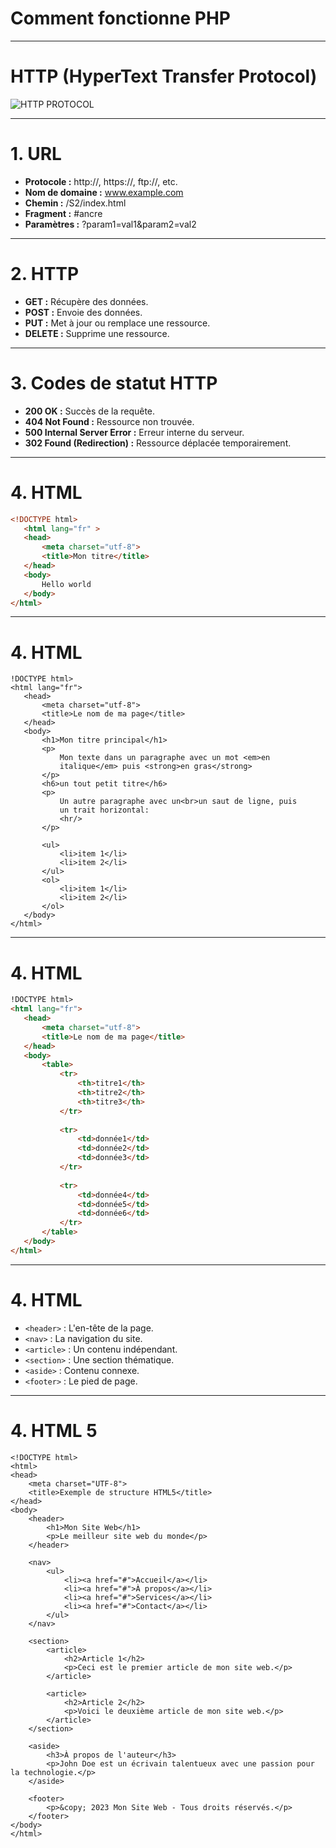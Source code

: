 # Comment fonctionne PHP

---
# HTTP (HyperText Transfer Protocol)

![HTTP PROTOCOL](img/HTTP.png)

---
# 1. URL

- **Protocole :** http://, https://, ftp://, etc.
- **Nom de domaine :** www.example.com
- **Chemin :** /S2/index.html
- **Fragment :** #ancre
- **Paramètres :** ?param1=val1&param2=val2

---
# 2. HTTP

- **GET :** Récupère des données.
- **POST :** Envoie des données.
- **PUT :** Met à jour ou remplace une ressource.
- **DELETE :** Supprime une ressource.

---
# 3. Codes de statut HTTP

- **200 OK :** Succès de la requête.
- **404 Not Found :** Ressource non trouvée.
- **500 Internal Server Error :** Erreur interne du serveur.
- **302 Found (Redirection) :** Ressource déplacée temporairement.

---
# 4. HTML

 ```HTML [1-10|3-6|7-9]
<!DOCTYPE html>
    <html lang="fr" >
    <head>
        <meta charset="utf-8">
        <title>Mon titre</title>
    </head>
    <body>
        Hello world
    </body>
</html>
```
---
# 4. HTML

 ```HTML[8|9-12|14-18|20-23|24-27]
!DOCTYPE html>
<html lang="fr">
    <head>
        <meta charset="utf-8">
        <title>Le nom de ma page</title>
    </head>
    <body>
        <h1>Mon titre principal</h1>
        <p>
            Mon texte dans un paragraphe avec un mot <em>en
            italique</em> puis <strong>en gras</strong>
        </p>
        <h6>un tout petit titre</h6>
        <p>
            Un autre paragraphe avec un<br>un saut de ligne, puis
            un trait horizontal:
            <hr/>
        </p>
        
        <ul>
            <li>item 1</li>
            <li>item 2</li>
        </ul>
        <ol>
            <li>item 1</li>
            <li>item 2</li>
        </ol>
    </body>
</html>
```
---
# 4. HTML

 ```HTML [8-26|9-13|15-19]
!DOCTYPE html>
<html lang="fr">
    <head>
        <meta charset="utf-8">
        <title>Le nom de ma page</title>
    </head>
    <body>
        <table>
            <tr>
                <th>titre1</th>
                <th>titre2</th>
                <th>titre3</th>
            </tr>
    
            <tr>
                <td>donnée1</td>
                <td>donnée2</td>
                <td>donnée3</td>
            </tr>
    
            <tr>
                <td>donnée4</td>
                <td>donnée5</td>
                <td>donnée6</td>
            </tr>
        </table>
    </body>
</html>
```
---
# 4. HTML

- `<header>` : L'en-tête de la page.
- `<nav>` : La navigation du site.
- `<article>` : Un contenu indépendant.
- `<section>` : Une section thématique.
- `<aside>` : Contenu connexe.
- `<footer>` : Le pied de page.
---
# 4. HTML 5

```HTML[8-11|13-20|22-32|23-26|34-37|39-41]
<!DOCTYPE html>
<html>
<head>
    <meta charset="UTF-8">
    <title>Exemple de structure HTML5</title>
</head>
<body>
    <header>
        <h1>Mon Site Web</h1>
        <p>Le meilleur site web du monde</p>
    </header>

    <nav>
        <ul>
            <li><a href="#">Accueil</a></li>
            <li><a href="#">À propos</a></li>
            <li><a href="#">Services</a></li>
            <li><a href="#">Contact</a></li>
        </ul>
    </nav>

    <section>
        <article>
            <h2>Article 1</h2>
            <p>Ceci est le premier article de mon site web.</p>
        </article>

        <article>
            <h2>Article 2</h2>
            <p>Voici le deuxième article de mon site web.</p>
        </article>
    </section>

    <aside>
        <h3>À propos de l'auteur</h3>
        <p>John Doe est un écrivain talentueux avec une passion pour la technologie.</p>
    </aside>

    <footer>
        <p>&copy; 2023 Mon Site Web - Tous droits réservés.</p>
    </footer>
</body>
</html>
```
